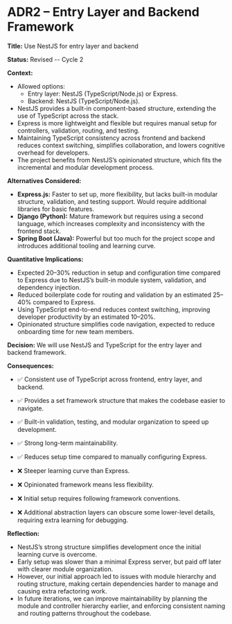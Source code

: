 # ADR2 – Entry Layer and Backend Framework

**Title:** Use NestJS for entry layer and backend

**Status:** Revised -- Cycle 2

**Context:**  
- Allowed options:  
  - Entry layer: NestJS (TypeScript/Node.js) or Express.  
  - Backend: NestJS (TypeScript/Node.js).  
- NestJS provides a built-in component-based structure, extending the use of TypeScript across the stack.  
- Express is more lightweight and flexible but requires manual setup for controllers, validation, routing, and testing.  
- Maintaining TypeScript consistency across frontend and backend reduces context switching, simplifies collaboration, and lowers cognitive overhead for developers.  
- The project benefits from NestJS’s opinionated structure, which fits the incremental and modular development process. 

**Alternatives Considered:**  
- **Express.js:** Faster to set up, more flexibility, but lacks built-in modular structure, validation, and testing support. Would require additional libraries for basic features.  
- **Django (Python):** Mature framework but requires using a second language, which increases complexity and inconsistency with the frontend stack.  
- **Spring Boot (Java):** Powerful but too much for the project scope and introduces additional tooling and learning curve.

**Quantitative Implications:**  
- Expected 20–30% reduction in setup and configuration time compared to Express due to NestJS’s built-in module system, validation, and dependency injection.  
- Reduced boilerplate code for routing and validation by an estimated 25–40% compared to Express.  
- Using TypeScript end-to-end reduces context switching, improving developer productivity by an estimated 10–20%.  
- Opinionated structure simplifies code navigation, expected to reduce onboarding time for new team members.

**Decision:**
We will use NestJS and TypeScript for the entry layer and backend framework.  

**Consequences:**  
- ✅ Consistent use of TypeScript across frontend, entry layer, and backend.  
- ✅ Provides a set framework structure that makes the codebase easier to navigate.  
- ✅ Built-in validation, testing, and modular organization to speed up development.  
- ✅ Strong long-term maintainability.  
- ✅ Reduces setup time compared to manually configuring Express.  

- ❌ Steeper learning curve than Express.  
- ❌ Opinionated framework means less flexibility.  
- ❌ Initial setup requires following framework conventions.  
- ❌ Additional abstraction layers can obscure some lower-level details, requiring extra learning for debugging.

**Reflection:**  
- NestJS’s strong structure simplifies development once the initial learning curve is overcome.  
- Early setup was slower than a minimal Express server, but paid off later with clearer module organization.  
- However, our initial approach led to issues with module hierarchy and routing structure, making certain dependencies harder to manage and causing extra refactoring work.  
- In future iterations, we can improve maintainability by planning the module and controller hierarchy earlier, and enforcing consistent naming and routing patterns throughout the codebase.